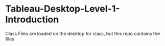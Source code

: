 # Tableau-Desktop-Level-1-Introduction
Class Files are loaded on the desktop for class, but this repo contains the files
